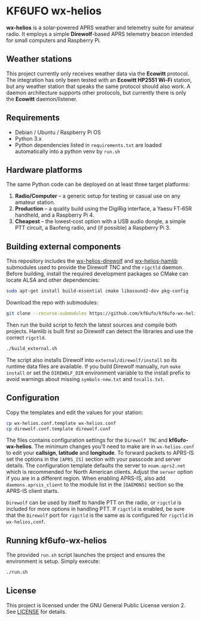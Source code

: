 # KF6UFO wx‑helios

**wx‑helios** is a solar‑powered APRS weather and telemetry suite for amateur radio.  It employs a
simple **Direwolf**-based APRS telemetry beacon intended for small computers and Raspberry Pi. 

## Weather stations

This project currently only receives weather data via the **Ecowitt** protocol. The integration
has only been tested with an **Ecowitt HP2551 Wi-Fi** station, but any weather
station that speaks the same protocol should also work.  A daemon architecture supports
other protocols, but currently there is only the **Ecowitt** daemon/listener.

## Requirements

- Debian / Ubuntu / Raspberry Pi OS
- Python 3.x
- Python dependencies listed in `requirements.txt` are loaded automatically into a python venv by ``run.sh``

## Hardware platforms

The same Python code can be deployed on at least three target platforms:

1. **Radio/Computer** – a generic setup for testing or casual use on any amateur station.
2. **Production** – a quality build using the DigiRig interface, a Yaesu FT‑65R handheld, and a Raspberry Pi 4.
3. **Cheapest** – the lowest‑cost option with a USB audio dongle, a simple PTT circuit, a Baofeng radio, and (if possible) a Raspberry Pi 3.

## Building external components

This repository includes the
[wx-helios-direwolf](https://github.com/kf6ufo/wx-helios-direwolf) and
[wx-helios-hamlib](https://github.com/kf6ufo/wx-helios-hamlib) submodules used
to provide the Direwolf TNC and the `rigctld` daemon. Before building, install
the required development packages so CMake can locate ALSA and other
dependencies:

```bash
sudo apt-get install build-essential cmake libasound2-dev pkg-config
```

Download the repo with submodules:
```bash
git clone --recurse-submodules https://github.com/kf6ufo/kf6ufo-wx-helios.git
```

Then run the build script to fetch the latest
sources and compile both projects. Hamlib is built first so Direwolf can detect
the libraries and use the correct ``rigctld``.

```bash
./build_external.sh
```

The script also installs Direwolf into ``external/direwolf/install`` so its
runtime data files are available. If you build Direwolf manually, run
``make install`` or set the ``DIREWOLF_DIR`` environment variable to the install
prefix to avoid warnings about missing ``symbols-new.txt`` and ``tocalls.txt``.

## Configuration

Copy the templates and edit the values for your station:

```bash
cp wx-helios.conf.template wx-helios.conf
cp direwolf.conf.template direwolf.conf
```

The files contains configuration settings for the ``Direwolf TNC`` and **kf6ufo-wx-helios**.
The minimum changes you'll need to make are in ``wx-helios.conf`` to edit your **callsign**,
**latitude** and **longitude**.
To forward packets to APRS-IS set the options in the ``[APRS_IS]`` section with
your passcode and server details. The configuration template defaults the server
to ``noam.aprs2.net`` which is recommended for North American clients. Adjust
the ``server`` option if you are in a different region. When enabling APRS-IS,
also add ``daemons.aprsis_client`` to the module list in the ``[DAEMONS]``
section so the APRS-IS client starts.

``Direwolf`` can be used by itself to handle PTT on the radio, or ``rigctld`` is included
for more options in handling PTT.
If ``rigctld`` is enabled, be sure that the ``Direwolf`` port for ``rigctld`` is the same
as is configured for ``rigctld`` in ``wx-helios,conf``. 

## Running kf6ufo-wx-helios

The provided ``run.sh`` script launches the project and ensures the environment is setup.
Simply execute:

```bash
./run.sh
```

## License

This project is licensed under the GNU General Public License version 2. See [LICENSE](LICENSE) for details.
